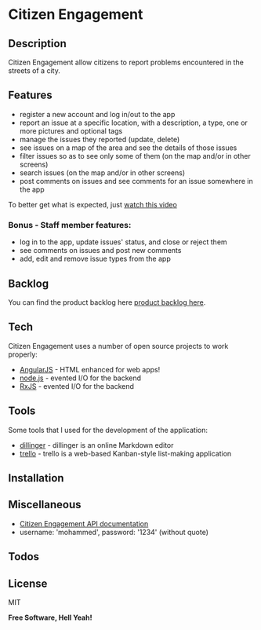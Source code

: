# Citizen Engagement

## Description
Citizen Engagement allow citizens to report problems encountered in the streets of a city.
## Features
- register a new account and log in/out to the app
- report an issue at a specific location, with a description, a type, one or more pictures and optional tags
- manage the issues they reported (update, delete)
- see issues on a map of the area and see the details of those issues
- filter issues so as to see only some of them (on the map and/or in other screens)
- search issues (on the map and/or in other screens)
- post comments on issues and see comments for an issue somewhere in the app

To better get what is expected, just [watch this video](https://www.youtube.com/watch?v=wki0t178x2k&feature=youtu.be)
### Bonus - Staff member features:
- log in to the app, update issues' status, and close or reject them
- see comments on issues and post new comments
- add, edit and remove issue types from the app
## Backlog
You can find the product backlog here [product backlog here](https://trello.com/b/6NTQyCYT/citizen-engagement).
## Tech
Citizen Engagement uses a number of open source projects to work properly:
* [AngularJS] - HTML enhanced for web apps!
* [node.js] - evented I/O for the backend
* [RxJS] - evented I/O for the backend
## Tools
Some tools that I used for the development of the application:
* [dillinger] - dillinger is an online Markdown editor
* [trello] - trello is a web-based Kanban-style list-making application
## Installation
## Miscellaneous
* [Citizen Engagement API documentation]
* username: 'mohammed', password: '1234' (without quote)
## Todos
License
----
MIT

**Free Software, Hell Yeah!**

   [git-repo-url]: <https://github.com/mofobo/citizen-engagement>
   [node.js]: <http://nodejs.org>
   [AngularJS]: <http://angularjs.org>
   [RxJS]: <https://rxjs-dev.firebaseapp.com>
   [dillinger]:  <https://dillinger.io/>
   [trello]:  <https://trello.com/>
   [Citizen Engagement API documentation]:  <https://mediacomem.github.io/comem-citizen-engagement-api/>
